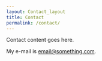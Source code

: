 ```yaml
---
layout: Contact_layout
title: Contact
permalink: /contact/
---
```


Contact content goes here.

My e-mail is [email@something.com](mailto:email@something.com).
